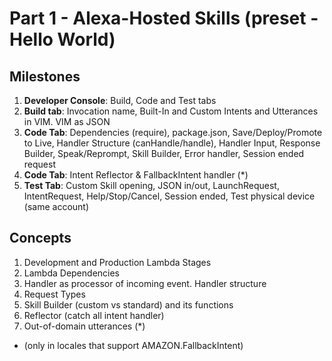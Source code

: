 # Part 1 - Alexa-Hosted Skills (preset - Hello World)

## Milestones

1. **Developer Console**: Build, Code and Test tabs
2. **Build tab**: Invocation name, Built-In and Custom Intents and Utterances in VIM. VIM as JSON
3. **Code Tab**: Dependencies (require), package.json, Save/Deploy/Promote to Live, Handler Structure (canHandle/handle), Handler Input, Response Builder, Speak/Reprompt, Skill Builder, Error handler, Session ended request
4. **Code Tab**: Intent Reflector & FallbackIntent handler (*)
5. **Test Tab**: Custom Skill opening, JSON in/out, LaunchRequest, IntentRequest, Help/Stop/Cancel, Session ended, Test physical device (same account)

## Concepts

1. Development and Production Lambda Stages
2. Lambda Dependencies
3. Handler as processor of incoming event. Handler structure
4. Request Types
5. Skill Builder (custom vs standard) and its functions
6. Reflector (catch all intent handler)
7. Out-of-domain utterances (*)

* (only in locales that support AMAZON.FallbackIntent)